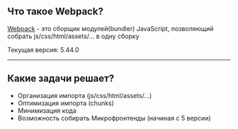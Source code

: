 ## Что такое Webpack?
[Webpack](https://webpack.js.org/) - это сборщик модулей(bundler) JavaScript, позволяющий собрать js/css/html/assets/... в одну сборку

Текущая версия: 5.44.0 <!-- .element: class="fragment" -->

-----
## Какие задачи решает?
- Организация импорта (js/css/html/assets/...)
- Оптимизация импорта (chunks) <!-- .element: class="fragment" -->
- Минимизация кода <!-- .element: class="fragment" -->
- Возможность собирать Микрофронтенды (начиная с 5 версии) <!-- .element: class="fragment" -->
